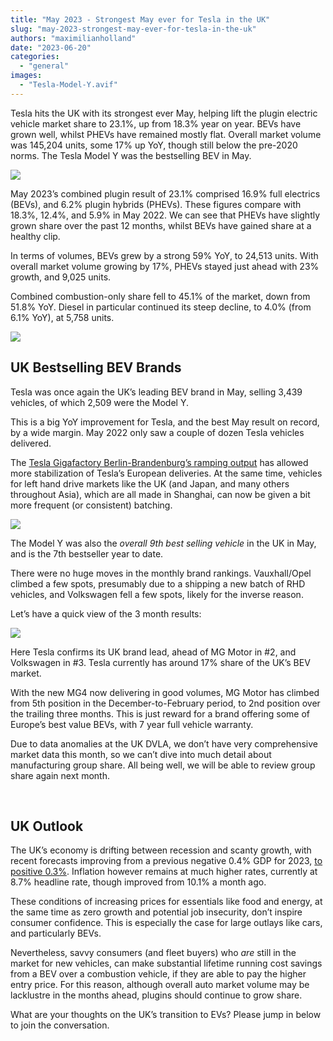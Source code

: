 ```yaml
---
title: "May 2023 - Strongest May ever for Tesla in the UK"
slug: "may-2023-strongest-may-ever-for-tesla-in-the-uk"
authors: "maximilianholland"
date: "2023-06-20"
categories: 
  - "general"
images: 
  - "Tesla-Model-Y.avif"
---
```


Tesla hits the UK with its strongest ever May, helping lift the plugin electric vehicle market share to 23.1%, up from 18.3% year on year. BEVs have grown well, whilst PHEVs have remained mostly flat. Overall market volume was 145,204 units, some 17% up YoY, though still below the pre-2020 norms. The Tesla Model Y was the bestselling BEV in May.

![](images/May-2023-UK-Passenger-Auto-Registrations.avif)

May 2023’s combined plugin result of 23.1% comprised 16.9% full electrics (BEVs), and 6.2% plugin hybrids (PHEVs). These figures compare with 18.3%, 12.4%, and 5.9% in May 2022. We can see that PHEVs have slightly grown share over the past 12 months, whilst BEVs have gained share at a healthy clip.

In terms of volumes, BEVs grew by a strong 59% YoY, to 24,513 units. With overall market volume growing by 17%, PHEVs stayed just ahead with 23% growth, and 9,025 units.

Combined combustion-only share fell to 45.1% of the market, down from 51.8% YoY. Diesel in particular continued its steep decline, to 4.0% (from 6.1% YoY), at 5,758 units.

![](images/May-2023-UK-Monthly-Powertrain-Market-Share.avif)

## UK Bestselling BEV Brands

Tesla was once again the UK’s leading BEV brand in May, selling 3,439 vehicles, of which 2,509 were the Model Y.

This is a big YoY improvement for Tesla, and the best May result on record, by a wide margin. May 2022 only saw a couple of dozen Tesla vehicles delivered.

The [Tesla Gigafactory Berlin-Brandenburg’s ramping output](/2023/06/17/may-2023-germans-love-the-domestic-tesla-model-y/) has allowed more stabilization of Tesla’s European deliveries. At the same time, vehicles for left hand drive markets like the UK (and Japan, and many others throughout Asia), which are all made in Shanghai, can now be given a bit more frequent (or consistent) batching.

![](images/UK-BEV-Brand-_-Est.-May-23.avif)

The Model Y was also the _overall 9th best selling vehicle_ in the UK in May, and is the 7th bestseller year to date.

There were no huge moves in the monthly brand rankings. Vauxhall/Opel climbed a few spots, presumably due to a shipping a new batch of RHD vehicles, and Volkswagen fell a few spots, likely for the inverse reason.

Let’s have a quick view of the 3 month results:

![](images/UK-BEV-Brand-_-Est.-May-23-Trailing-Qtr-.avif)

Here Tesla confirms its UK brand lead, ahead of MG Motor in #2, and Volkswagen in #3. Tesla currently has around 17% share of the UK’s BEV market.

With the new MG4 now delivering in good volumes, MG Motor has climbed from 5th position in the December-to-February period, to 2nd position over the trailing three months. This is just reward for a brand offering some of Europe’s best value BEVs, with 7 year full vehicle warranty.

Due to data anomalies at the UK DVLA, we don’t have very comprehensive market data this month, so we can’t dive into much detail about manufacturing group share. All being well, we will be able to review group share again next month.

 

## UK Outlook

The UK’s economy is drifting between recession and scanty growth, with recent forecasts improving from a previous negative 0.4% GDP for 2023, [to positive 0.3%](https://www.britishchambers.org.uk/news/2023/06/bcc-economic-forecast-upgrade-to-gdp-but-uk-economy-flatlining). Inflation however remains at much higher rates, currently at 8.7% headline rate, though improved from 10.1% a month ago.

These conditions of increasing prices for essentials like food and energy, at the same time as zero growth and potential job insecurity, don’t inspire consumer confidence. This is especially the case for large outlays like cars, and particularly BEVs.

Nevertheless, savvy consumers (and fleet buyers) who _are_ still in the market for new vehicles, can make substantial lifetime running cost savings from a BEV over a combustion vehicle, if they are able to pay the higher entry price. For this reason, although overall auto market volume may be lacklustre in the months ahead, plugins should continue to grow share.

What are your thoughts on the UK’s transition to EVs? Please jump in below to join the conversation.
